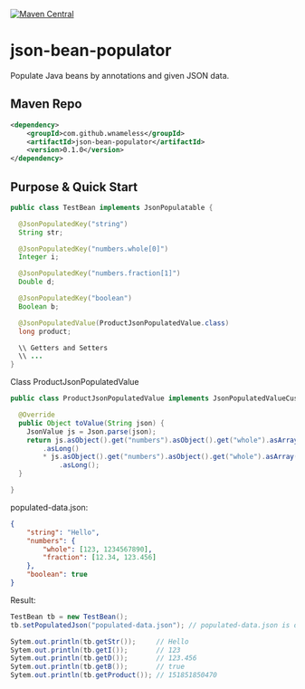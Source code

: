 [![Maven Central](https://maven-badges.herokuapp.com/maven-central/com.github.wnameless/json-bean-populator/badge.svg)](https://maven-badges.herokuapp.com/maven-central/com.github.wnameless/json-bean-populator)

json-bean-populator
=============
Populate Java beans by annotations and given JSON data.

## Maven Repo
```xml
<dependency>
	<groupId>com.github.wnameless</groupId>
	<artifactId>json-bean-populator</artifactId>
	<version>0.1.0</version>
</dependency>
```

## Purpose & Quick Start
```java
public class TestBean implements JsonPopulatable {

  @JsonPopulatedKey("string")
  String str;

  @JsonPopulatedKey("numbers.whole[0]")
  Integer i;

  @JsonPopulatedKey("numbers.fraction[1]")
  Double d;

  @JsonPopulatedKey("boolean")
  Boolean b;

  @JsonPopulatedValue(ProductJsonPopulatedValue.class)
  long product;

  \\ Getters and Setters
  \\ ...
}
```

Class ProductJsonPopulatedValue
```java
public class ProductJsonPopulatedValue implements JsonPopulatedValueCustomizer {

  @Override
  public Object toValue(String json) {
    JsonValue js = Json.parse(json);
    return js.asObject().get("numbers").asObject().get("whole").asArray().get(0)
        .asLong()
        * js.asObject().get("numbers").asObject().get("whole").asArray().get(1)
            .asLong();
  }

}
```

populated-data.json:
```json
{
    "string": "Hello",
    "numbers": {
        "whole": [123, 1234567890],
        "fraction": [12.34, 123.456]
    },
    "boolean": true
}
```

Result:
```java
TestBean tb = new TestBean();
tb.setPopulatedJson("populated-data.json"); // populated-data.json is defined on above lines

Sytem.out.println(tb.getStr());     // Hello
Sytem.out.println(tb.getI());       // 123
Sytem.out.println(tb.getD());       // 123.456
Sytem.out.println(tb.getB());       // true
Sytem.out.println(tb.getProduct()); // 151851850470
```